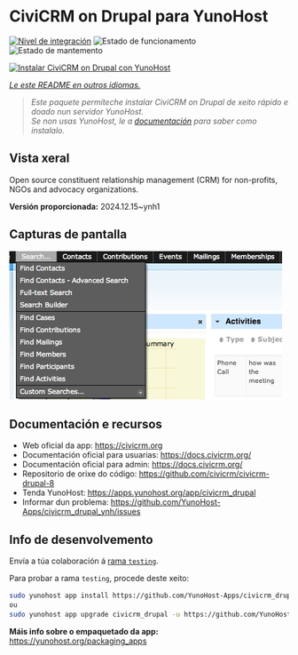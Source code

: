 <!--
NOTA: Este README foi creado automáticamente por <https://github.com/YunoHost/apps/tree/master/tools/readme_generator>
NON debe editarse manualmente.
-->

# CiviCRM on Drupal para YunoHost

[![Nivel de integración](https://apps.yunohost.org/badge/integration/civicrm_drupal)](https://ci-apps.yunohost.org/ci/apps/civicrm_drupal/)
![Estado de funcionamento](https://apps.yunohost.org/badge/state/civicrm_drupal)
![Estado de mantemento](https://apps.yunohost.org/badge/maintained/civicrm_drupal)

[![Instalar CiviCRM on Drupal con YunoHost](https://install-app.yunohost.org/install-with-yunohost.svg)](https://install-app.yunohost.org/?app=civicrm_drupal)

*[Le este README en outros idiomas.](./ALL_README.md)*

> *Este paquete permíteche instalar CiviCRM on Drupal de xeito rápido e doado nun servidor YunoHost.*  
> *Se non usas YunoHost, le a [documentación](https://yunohost.org/install) para saber como instalalo.*

## Vista xeral

Open source constituent relationship management (CRM) for non-profits, NGOs and advocacy organizations.

**Versión proporcionada:** 2024.12.15~ynh1

## Capturas de pantalla

![Captura de pantalla de CiviCRM on Drupal](./doc/screenshots/screenshot.png)

## Documentación e recursos

- Web oficial da app: <https://civicrm.org>
- Documentación oficial para usuarias: <https://docs.civicrm.org/>
- Documentación oficial para admin: <https://docs.civicrm.org/>
- Repositorio de orixe do código: <https://github.com/civicrm/civicrm-drupal-8>
- Tenda YunoHost: <https://apps.yunohost.org/app/civicrm_drupal>
- Informar dun problema: <https://github.com/YunoHost-Apps/civicrm_drupal_ynh/issues>

## Info de desenvolvemento

Envía a túa colaboración á [rama `testing`](https://github.com/YunoHost-Apps/civicrm_drupal_ynh/tree/testing).

Para probar a rama `testing`, procede deste xeito:

```bash
sudo yunohost app install https://github.com/YunoHost-Apps/civicrm_drupal_ynh/tree/testing --debug
ou
sudo yunohost app upgrade civicrm_drupal -u https://github.com/YunoHost-Apps/civicrm_drupal_ynh/tree/testing --debug
```

**Máis info sobre o empaquetado da app:** <https://yunohost.org/packaging_apps>
